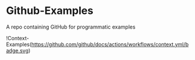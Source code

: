 # Github-Examples
A repo containing GitHub for programmatic examples

!Context-Examples(https://github.com/github/docs/actions/workflows/context.yml/badge.svg)


